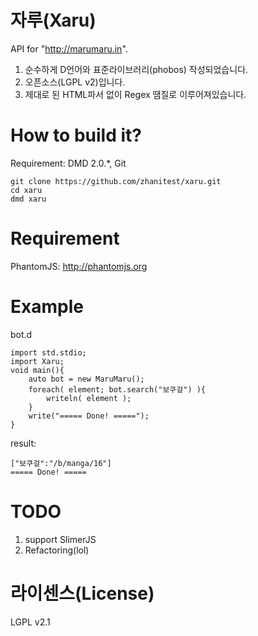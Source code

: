 # 자루(Xaru)
API for "http://marumaru.in".

  1. 순수하게 D언어와 표준라이브러리(phobos) 작성되었습니다.
  2. 오픈소스(LGPL v2)입니다.
  3. 제대로 된 HTML파서 없이 Regex 땜질로 이루어져있습니다.



# How to build it?
Requirement: DMD 2.0.*, Git
```
git clone https://github.com/zhanitest/xaru.git
cd xaru
dmd xaru
```



# Requirement
PhantomJS: http://phantomjs.org



# Example
bot.d
```
import std.stdio;
import Xaru;
void main(){
	auto bot = new MaruMaru();
	foreach( element; bot.search("보쿠걸") ){
		writeln( element );
	}
	write("===== Done! =====");
}
```

result:
```
["보쿠걸":"/b/manga/16"]
===== Done! =====
```



# TODO
  1. support SlimerJS
  2. Refactoring(lol)



# 라이센스(License)
LGPL v2.1
